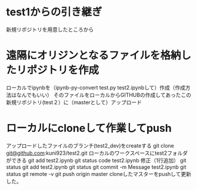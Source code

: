# test1からの引き継ぎ
新規リポジトリを用意したところから
# 遠隔にオリジンとなるファイルを格納したリポジトリを作成
ローカルでipynbを（ipynb-py-convert test.py test2.ipynbして）作成（作成方法はなんでもいい）
そのファイルをローカルからGITHUBの作成してあったこの新規リポジトリ(test２）に（masterとして）アップロード
# ローカルにcloneして作業してpush
アップロードしたファイルのブランチ(test2_dev)をcreateする
git clone git@github.com:kuni923/test2.git
ローカルのワークスペースにtest2フォルダができる
git add test2.ipynb
git status
code test2.ipynb
修正（1行追加）
git status
git add test2.ipynb
git status
git commit -m Message test2.ipynb
git status
git remote -v
git push origin master
cloneしたマスターをpushして更新した。
